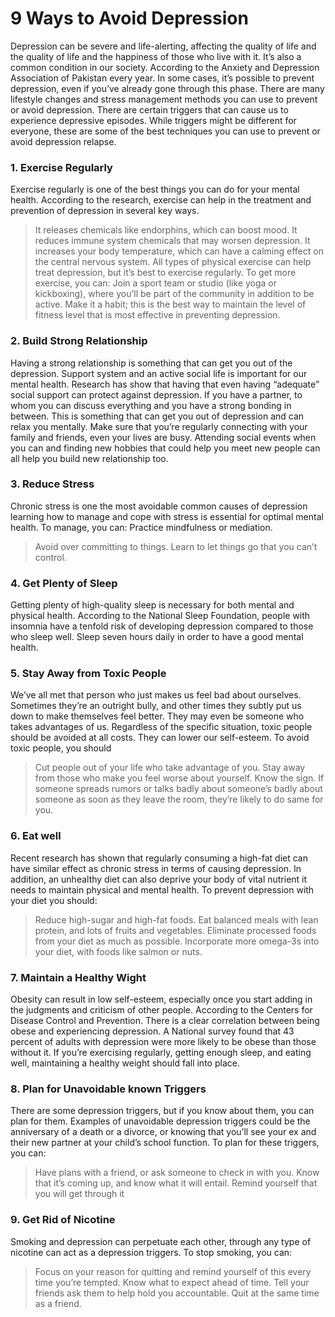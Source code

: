 # 9 Ways to Avoid Depression
Depression can be severe and life-alerting, affecting the quality of life and the quality of life and the happiness of those who live with it. It’s also a common condition in our society. According to the Anxiety and Depression Association of Pakistan every year. In some cases, it’s possible to prevent depression, even if you’ve already gone through this phase.
There are many lifestyle changes and stress management methods you can use to prevent or avoid depression. There are certain triggers that can cause us to experience depressive episodes. While triggers might be different for everyone, these are some of the best techniques you can use to prevent or avoid depression relapse.
### 1. Exercise Regularly
Exercise regularly is one of the best things you can do for your mental health. According to the research, exercise can help in the treatment and prevention of depression in several key ways.
> It releases chemicals like endorphins, which can boost mood.
> It reduces immune system chemicals that may worsen depression.
> It increases your body temperature, which can have a calming effect on the central nervous system.
All types of physical exercise can help treat depression, but it’s best to exercise regularly. To get more exercise, you can:
> Join a sport team or studio (like yoga or kickboxing), where you’ll be part of the community in addition to be active.
>Make it a habit; this is the best way to maintain the level of fitness level that is most effective in preventing depression.
### 2. Build Strong Relationship
Having a strong relationship is something that can get you out of the depression. Support system and an active social life is important for our mental health. Research has show that having that even having “adequate” social support can protect against depression. If you have a partner, to whom you can discuss everything and you have a strong bonding in between. This is something that can get you out of depression and can relax you mentally.
Make sure that you’re regularly connecting with your family and friends, even your lives are busy. Attending social events when you can and finding new hobbies that could help you meet new people can all help you build new relationship too.
### 3. Reduce Stress
Chronic stress is one the most avoidable common causes of depression learning how to manage and cope with stress is essential for optimal mental health.
To manage, you can:
Practice mindfulness or mediation.
> Avoid over committing to things.
> Learn to let things go that you can’t control.
### 4. Get Plenty of Sleep
Getting plenty of high-quality sleep is necessary for both mental and physical health. According to the National Sleep Foundation, people with insomnia have a tenfold risk of developing depression compared to those who sleep well. Sleep seven hours daily in order to have a good mental health.
### 5. Stay Away from Toxic People
We’ve all met that person who just makes us feel bad about ourselves. Sometimes they’re an outright bully, and other times they subtly put us down to make themselves feel better. They may even be someone who takes advantages of us. Regardless of the specific situation, toxic people should be avoided at all costs. They can lower our self-esteem. To avoid toxic people, you should
> Cut people out of your life who take advantage of you.
> Stay away from those who make you feel worse about yourself.
> Know the sign. If someone spreads rumors or talks badly about someone’s badly about someone as soon as they leave the room, they’re likely to do same for you.
### 6. Eat well
Recent research has shown that regularly consuming a high-fat diet can have similar effect as chronic stress in terms of causing depression. In addition, an unhealthy diet can also deprive your body of vital nutrient it needs to maintain physical and mental health.
To prevent depression with your diet you should:
> Reduce high-sugar and high-fat foods.
> Eat balanced meals with lean protein, and lots of fruits and vegetables.
> Eliminate processed foods from your diet as much as possible.
> Incorporate more omega-3s into your diet, with foods like salmon or nuts.
### 7. Maintain a Healthy Wight
Obesity can result in low self-esteem, especially once you start adding in the judgments and criticism of other people. According to the Centers for Disease Control and Prevention. There is a clear correlation between being obese and experiencing depression.
A National survey found that 43 percent of adults with depression were more likely to be obese than those without it. If you’re exercising regularly, getting enough sleep, and eating well, maintaining a healthy weight should fall into place.
### 8. Plan for Unavoidable known Triggers
There are some depression triggers, but if you know about them, you can plan for them. Examples of unavoidable depression triggers could be the anniversary of a death or a divorce, or knowing that you’ll see your ex and their new partner at your child’s school function.
To plan for these triggers, you can:
> Have plans with a friend, or ask someone to check in with you.
> Know that it’s coming up, and know what it will entail.
> Remind yourself that you will get through it
### 9. Get Rid of Nicotine
Smoking and depression can perpetuate each other, through any type of nicotine can act as a depression triggers. To stop smoking, you can:
> Focus on your reason for quitting and remind yourself of this every time you’re tempted.
> Know what to expect ahead of time.
> Tell your friends ask them to help hold you accountable.
> Quit at the same time as a friend.

